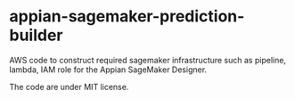 # appian-sagemaker-prediction-builder
AWS code to construct required sagemaker infrastructure such as pipeline, lambda, IAM role for the Appian SageMaker Designer.

The code are under MIT license.  

